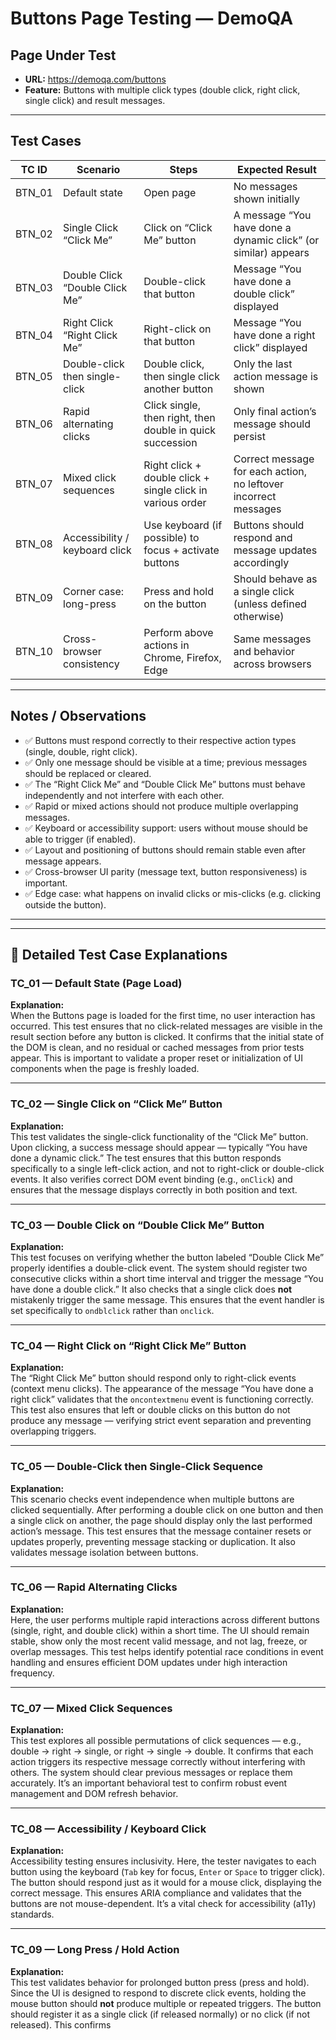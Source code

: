 # Buttons Page Testing — DemoQA

## Page Under Test
- **URL:** https://demoqa.com/buttons  
- **Feature:** Buttons with multiple click types (double click, right click, single click) and result messages.

---

## Test Cases

| TC ID | Scenario | Steps | Expected Result |
|-------|----------|-------|------------------|
| BTN_01 | Default state | Open page | No messages shown initially |
| BTN_02 | Single Click “Click Me” | Click on “Click Me” button | A message “You have done a dynamic click” (or similar) appears |
| BTN_03 | Double Click “Double Click Me” | Double-click that button | Message “You have done a double click” displayed |
| BTN_04 | Right Click “Right Click Me” | Right-click on that button | Message “You have done a right click” displayed |
| BTN_05 | Double-click then single-click | Double click, then single click another button | Only the last action message is shown |
| BTN_06 | Rapid alternating clicks | Click single, then right, then double in quick succession | Only final action’s message should persist |
| BTN_07 | Mixed click sequences | Right click + double click + single click in various order | Correct message for each action, no leftover incorrect messages |
| BTN_08 | Accessibility / keyboard click | Use keyboard (if possible) to focus + activate buttons | Buttons should respond and message updates accordingly |
| BTN_09 | Corner case: long-press | Press and hold on the button | Should behave as a single click (unless defined otherwise) |
| BTN_10 | Cross-browser consistency | Perform above actions in Chrome, Firefox, Edge | Same messages and behavior across browsers |

---

## Notes / Observations

- ✅ Buttons must respond correctly to their respective action types (single, double, right click).  
- ✅ Only one message should be visible at a time; previous messages should be replaced or cleared.  
- ✅ The “Right Click Me” and “Double Click Me” buttons must behave independently and not interfere with each other.  
- ✅ Rapid or mixed actions should not produce multiple overlapping messages.  
- ✅ Keyboard or accessibility support: users without mouse should be able to trigger (if enabled).  
- ✅ Layout and positioning of buttons should remain stable even after message appears.  
- ✅ Cross-browser UI parity (message text, button responsiveness) is important.  
- ✅ Edge case: what happens on invalid clicks or mis-clicks (e.g. clicking outside the button).  

---

---

## 🧩 Detailed Test Case Explanations

### TC_01 — Default State (Page Load)
**Explanation:**  
When the Buttons page is loaded for the first time, no user interaction has occurred. This test ensures that no click-related messages are visible in the result section before any button is clicked. It confirms that the initial state of the DOM is clean, and no residual or cached messages from prior tests appear. This is important to validate a proper reset or initialization of UI components when the page is freshly loaded.

---

### TC_02 — Single Click on “Click Me” Button
**Explanation:**  
This test validates the single-click functionality of the “Click Me” button. Upon clicking, a success message should appear — typically “You have done a dynamic click.” The test ensures that this button responds specifically to a single left-click action, and not to right-click or double-click events. It also verifies correct DOM event binding (e.g., `onClick`) and ensures that the message displays correctly in both position and text.

---

### TC_03 — Double Click on “Double Click Me” Button
**Explanation:**  
This test focuses on verifying whether the button labeled “Double Click Me” properly identifies a double-click event. The system should register two consecutive clicks within a short time interval and trigger the message “You have done a double click.” It also checks that a single click does **not** mistakenly trigger the same message. This ensures that the event handler is set specifically to `ondblclick` rather than `onclick`.

---

### TC_04 — Right Click on “Right Click Me” Button
**Explanation:**  
The “Right Click Me” button should respond only to right-click events (context menu clicks). The appearance of the message “You have done a right click” validates that the `oncontextmenu` event is functioning correctly. This test also ensures that left or double clicks on this button do not produce any message — verifying strict event separation and preventing overlapping triggers.

---

### TC_05 — Double-Click then Single-Click Sequence
**Explanation:**  
This scenario checks event independence when multiple buttons are clicked sequentially. After performing a double click on one button and then a single click on another, the page should display only the last performed action’s message. This test ensures that the message container resets or updates properly, preventing message stacking or duplication. It also validates message isolation between buttons.

---

### TC_06 — Rapid Alternating Clicks
**Explanation:**  
Here, the user performs multiple rapid interactions across different buttons (single, right, and double click) within a short time. The UI should remain stable, show only the most recent valid message, and not lag, freeze, or overlap messages. This test helps identify potential race conditions in event handling and ensures efficient DOM updates under high interaction frequency.

---

### TC_07 — Mixed Click Sequences
**Explanation:**  
This test explores all possible permutations of click sequences — e.g., double → right → single, or right → single → double. It confirms that each action triggers its respective message correctly without interfering with others. The system should clear previous messages or replace them accurately. It’s an important behavioral test to confirm robust event management and DOM refresh behavior.

---

### TC_08 — Accessibility / Keyboard Click
**Explanation:**  
Accessibility testing ensures inclusivity. Here, the tester navigates to each button using the keyboard (`Tab` key for focus, `Enter` or `Space` to trigger click). The button should respond just as it would for a mouse click, displaying the correct message. This ensures ARIA compliance and validates that the buttons are not mouse-dependent. It’s a vital check for accessibility (a11y) standards.

---

### TC_09 — Long Press / Hold Action
**Explanation:**  
This test validates behavior for prolonged button press (press and hold). Since the UI is designed to respond to discrete click events, holding the mouse button should **not** produce multiple or repeated triggers. The button should register it as a single click (if released normally) or no click (if not released). This confirms
